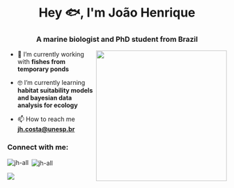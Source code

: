 <h1 align="center">Hey 🐟, I'm João Henrique </h1>
<h3 align="center">A marine biologist and PhD student from Brazil</h3>

<img align="right" src="https://i.pinimg.com/736x/70/31/13/70311342f0cad0d9b0b7de49d24771be.jpg" width="300">

- 🐡 I’m currently working with **fishes from temporary ponds**

- 🤓 I’m currently learning **habitat suitability models and bayesian data analysis for ecology**

- 📫 How to reach me **jh.costa@unesp.br**

<h3 align="left">Connect with me:</h3>
<p align="left">
</p>

<p><img align="left" src="https://github-readme-stats.vercel.app/api/top-langs?username=jh-all&show_icons=true&locale=en&layout=compact&theme=dark" alt="jh-all" /></p>

<p>&nbsp;<img align="center" src="https://github-readme-stats.vercel.app/api?username=jh-all&show_icons=true&locale=en&theme=dark" alt="jh-all" /></p>

  <div>
    <a href="https://instagram.com/eujoaocabelo" target="_blank"><img src="https://img.shields.io/badge/-Instagram-%23E4405F?style=for-the-badge&logo=instagram&logoColor=white" target="_blank"></a>
  </div>
